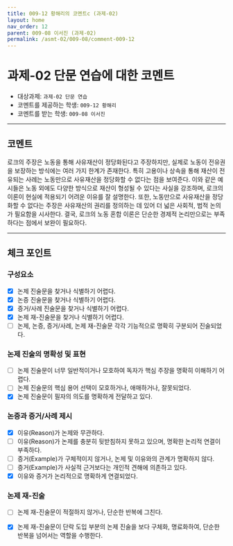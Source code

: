 ```yaml
---
title: 009-12 황해리의 코멘트c (과제-02) 
layout: home
nav_order: 12
parent: 009-08 이서진 (과제-02)
permalink: /asmt-02/009-08/comment-009-12
---
```


# 과제-02 단문 연습에 대한 코멘트

- 대상과제: `과제-02 단문 연습`
- 코멘트를 제공하는 학생: `009-12 황해리` 
- 코멘트를 받는 학생: `009-08 이서진` 

---

## 코멘트

로크의 주장은 노동을 통해 사유재산이 정당화된다고 주장하지만, 실제로 노동이 전유권을 보장하는 방식에는 여러 가지 한계가 존재한다. 특히 고용이나 상속을 통해 재산이 전유되는 사례는 노동만으로 사유재산을 정당화할 수 없다는 점을 보여준다. 이와 같은 예시들은 노동 외에도 다양한 방식으로 재산이 형성될 수 있다는 사실을 강조하며, 로크의 이론이 현실에 적용되기 어려운 이유를 잘 설명한다. 또한, 노동만으로 사유재산을 정당화할 수 없다는 주장은 사유재산의 권리를 정의하는 데 있어 더 넓은 사회적, 법적 논의가 필요함을 시사한다. 결국, 로크의 노동 혼합 이론은 단순한 경제적 논리만으로는 부족하다는 점에서 보완이 필요하다.

---

## 체크 포인트

### **구성요소**
- [x] 논제 진술문을 찾거나 식별하기 어렵다.
- [x] 논증 진술문을 찾거나 식별하기 어렵다.
- [x] 증거/사례 진술문을 찾거나 식별하기 어렵다.
- [x] 논제 재-진술문을 찾거나 식별하기 어렵다.
- [ ] 논제, 논증, 증거/사례, 논제 재-진술문 각각 기능적으로 명확히 구분되어 진술되었다.

### **논제 진술의 명확성 및 표현**  
- [ ] 논제 진술문이 너무 일반적이거나 모호하여 독자가 핵심 주장을 명확히 이해하기 어렵다.  
- [ ] 논제 진술문의 핵심 용어 선택이 모호하거나, 애매하거나, 잘못되었다.  
- [x] 논제 진술문이 필자의 의도를 명확하게 전달하고 있다.  

### **논증과 증거/사례 제시**  
- [x] 이유(Reason)가 논제와 무관하다.
- [ ] 이유(Reason)가 논제를 충분히 뒷받침하지 못하고 있으며, 명확한 논리적 연결이 부족하다.  
- [ ] 증거(Example)가 구체적이지 않거나, 논제 및 이유와의 관계가 명확하지 않다. 
- [ ] 증거(Example)가 사실적 근거보다는 개인적 견해에 의존하고 있다.  
- [x] 이유와 증거가 논리적으로 명확하게 연결되었다.  

### **논제 재-진술**  
- [ ] 논제 재-진술문이 적절하지 않거나, 단순한 반복에 그친다.   
- [x] 논제 재-진술문이 단락 도입 부분의 논제 진술을 보다 구체화, 명료화하여, 단순한 반복을 넘어서는 역할을 수행한다.  

